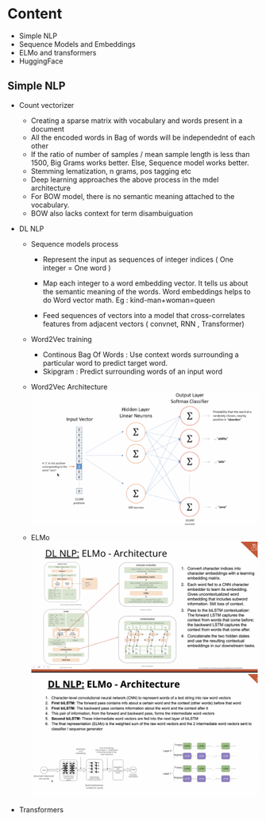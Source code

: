 # Content

- Simple NLP
- Sequence Models and Embeddings
- ELMo and transformers
- HuggingFace



## Simple NLP

- Count vectorizer
	- Creating a sparse matrix with vocabulary and words present in a document
	- All the encoded words in Bag of words will be independednt of each other
	- If the ratio of number of samples / mean sample length is less than 1500, Big Grams works better. Else, Sequence model works better. 
	- Stemming lematization, n grams, pos tagging etc
	- Deep learning approaches the above process in the mdel architecture
	- For BOW model, there is no semantic meaning attached to the vocabulary. 
	- BOW also lacks context for term disambuiguation

- DL NLP
	- Sequence models process
		- Represent the input as sequences of integer indices ( One integer = One word )
		- Map each integer to a word embedding vector. It tells us about the semantic meaning of the words. Word embeddings helps to do Word vector math. 
		Eg : kind-man+woman=queen
	
		- Feed sequences of vectors into a model that cross-correlates features from adjacent vectors ( convnet, RNN , Transformer)

	- Word2Vec training 
		- Continous Bag Of Words : Use context words surrounding a particular word to predict  target word.
		- Skipgram : Predict surrounding words of an input word
	
    - Word2Vec Architecture
    ![](w2w.png) 

	- ELMo 
	![](ELMo.png)
    ![](ELMo1.png)
    
- Transformers

